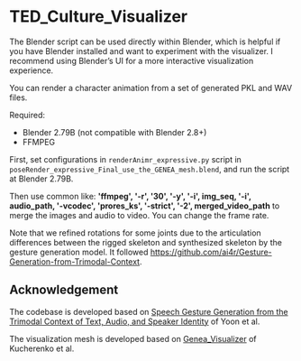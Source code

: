 # TED_Culture_Visualizer
The Blender script can be used directly within Blender, which is helpful if you have Blender installed and want to experiment with the visualizer. I recommend using Blender’s UI for a more interactive visualization experience.

You can render a character animation from a set of generated PKL and WAV files.

Required:

- Blender 2.79B (not compatible with Blender 2.8+)
- FFMPEG



First, set configurations in `renderAnimr_expressive.py` script in `poseRender_expressive_Final_use_the_GENEA_mesh.blend`, and run the script at Blender 2.79B.



Then use common like: **'ffmpeg', '-r', '30', '-y', '-i', img_seq, '-i', audio_path,  '-vcodec', 'prores_ks', '-strict', '-2', merged_video_path** to merge the images and audio to video. You can change the frame rate.



Note that we refined rotations for some joints due to the articulation differences between the rigged skeleton and synthesized skeleton by the gesture generation model. It followed https://github.com/ai4r/Gesture-Generation-from-Trimodal-Context.



## Acknowledgement

The codebase is developed based on [Speech Gesture Generation from the Trimodal Context of Text, Audio, and Speaker Identity](https://github.com/ai4r/Gesture-Generation-from-Trimodal-Context) of Yoon et al.

The visualization mesh is developed based on [Genea_Visualizer](https://github.com/TeoNikolov/genea_visualizer/tree/archive_2022) of Kucherenko et al.


